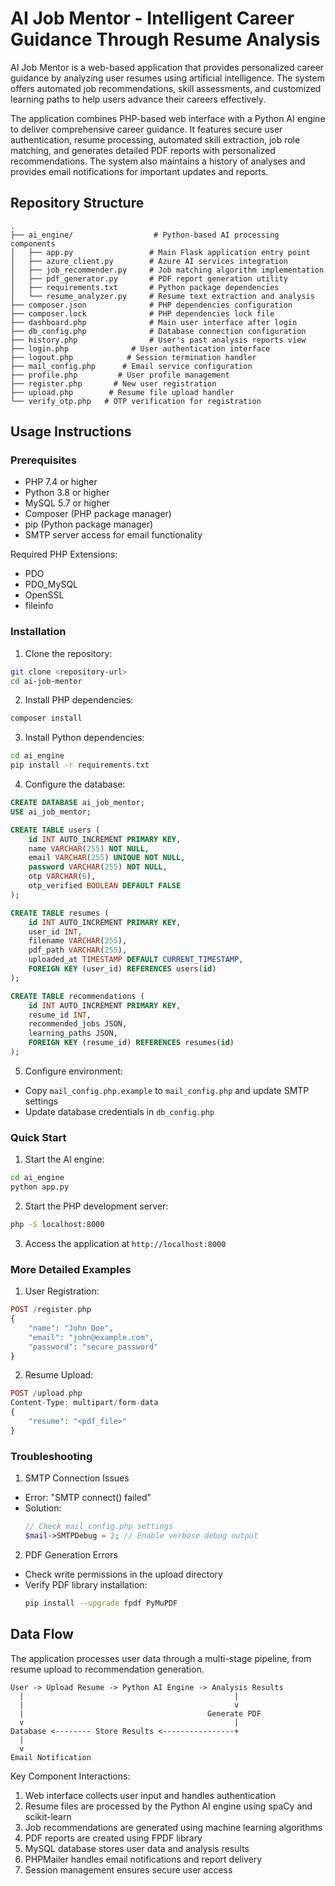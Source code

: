# AI Job Mentor - Intelligent Career Guidance Through Resume Analysis

AI Job Mentor is a web-based application that provides personalized career guidance by analyzing user resumes using artificial intelligence. The system offers automated job recommendations, skill assessments, and customized learning paths to help users advance their careers effectively.

The application combines PHP-based web interface with a Python AI engine to deliver comprehensive career guidance. It features secure user authentication, resume processing, automated skill extraction, job role matching, and generates detailed PDF reports with personalized recommendations. The system also maintains a history of analyses and provides email notifications for important updates and reports.

## Repository Structure
```
.
├── ai_engine/                  # Python-based AI processing components
│   ├── app.py                 # Main Flask application entry point
│   ├── azure_client.py        # Azure AI services integration
│   ├── job_recommender.py     # Job matching algorithm implementation
│   ├── pdf_generator.py       # PDF report generation utility
│   ├── requirements.txt       # Python package dependencies
│   └── resume_analyzer.py     # Resume text extraction and analysis
├── composer.json              # PHP dependencies configuration
├── composer.lock              # PHP dependencies lock file
├── dashboard.php              # Main user interface after login
├── db_config.php              # Database connection configuration
├── history.php                # User's past analysis reports view
├── login.php              # User authentication interface
├── logout.php            # Session termination handler
├── mail_config.php      # Email service configuration
├── profile.php         # User profile management
├── register.php       # New user registration
├── upload.php        # Resume file upload handler
└── verify_otp.php   # OTP verification for registration
```

## Usage Instructions
### Prerequisites
- PHP 7.4 or higher
- Python 3.8 or higher
- MySQL 5.7 or higher
- Composer (PHP package manager)
- pip (Python package manager)
- SMTP server access for email functionality

Required PHP Extensions:
- PDO
- PDO_MySQL
- OpenSSL
- fileinfo

### Installation

1. Clone the repository:
```bash
git clone <repository-url>
cd ai-job-mentor
```

2. Install PHP dependencies:
```bash
composer install
```

3. Install Python dependencies:
```bash
cd ai_engine
pip install -r requirements.txt
```

4. Configure the database:
```sql
CREATE DATABASE ai_job_mentor;
USE ai_job_mentor;

CREATE TABLE users (
    id INT AUTO_INCREMENT PRIMARY KEY,
    name VARCHAR(255) NOT NULL,
    email VARCHAR(255) UNIQUE NOT NULL,
    password VARCHAR(255) NOT NULL,
    otp VARCHAR(6),
    otp_verified BOOLEAN DEFAULT FALSE
);

CREATE TABLE resumes (
    id INT AUTO_INCREMENT PRIMARY KEY,
    user_id INT,
    filename VARCHAR(255),
    pdf_path VARCHAR(255),
    uploaded_at TIMESTAMP DEFAULT CURRENT_TIMESTAMP,
    FOREIGN KEY (user_id) REFERENCES users(id)
);

CREATE TABLE recommendations (
    id INT AUTO_INCREMENT PRIMARY KEY,
    resume_id INT,
    recommended_jobs JSON,
    learning_paths JSON,
    FOREIGN KEY (resume_id) REFERENCES resumes(id)
);
```

5. Configure environment:
- Copy `mail_config.php.example` to `mail_config.php` and update SMTP settings
- Update database credentials in `db_config.php`

### Quick Start
1. Start the AI engine:
```bash
cd ai_engine
python app.py
```

2. Start the PHP development server:
```bash
php -S localhost:8000
```

3. Access the application at `http://localhost:8000`

### More Detailed Examples
1. User Registration:
```php
POST /register.php
{
    "name": "John Doe",
    "email": "john@example.com",
    "password": "secure_password"
}
```

2. Resume Upload:
```php
POST /upload.php
Content-Type: multipart/form-data
{
    "resume": "<pdf_file>"
}
```

### Troubleshooting
1. SMTP Connection Issues
- Error: "SMTP connect() failed"
- Solution: 
  ```php
  // Check mail_config.php settings
  $mail->SMTPDebug = 2; // Enable verbose debug output
  ```

2. PDF Generation Errors
- Check write permissions in the upload directory
- Verify PDF library installation:
  ```bash
  pip install --upgrade fpdf PyMuPDF
  ```

## Data Flow
The application processes user data through a multi-stage pipeline, from resume upload to recommendation generation.

```ascii
User -> Upload Resume -> Python AI Engine -> Analysis Results
  |                                               |
  |                                               v
  |                                         Generate PDF
  v                                               |
Database <-------- Store Results <----------------+
  |
  v
Email Notification
```

Key Component Interactions:
1. Web interface collects user input and handles authentication
2. Resume files are processed by the Python AI engine using spaCy and scikit-learn
3. Job recommendations are generated using machine learning algorithms
4. PDF reports are created using FPDF library
5. MySQL database stores user data and analysis results
6. PHPMailer handles email notifications and report delivery
7. Session management ensures secure user access

